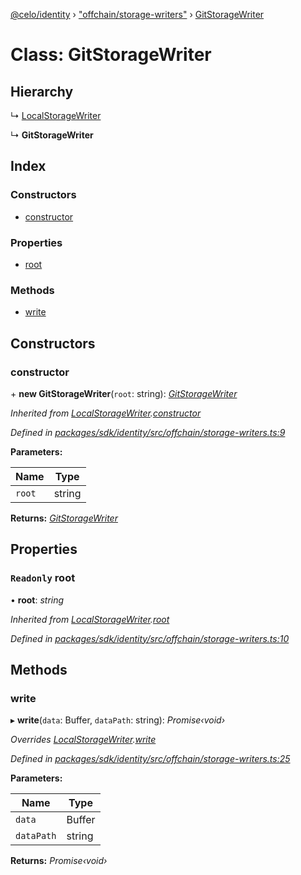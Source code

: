 [@celo/identity](../README.md) › ["offchain/storage-writers"](../modules/_offchain_storage_writers_.md) › [GitStorageWriter](_offchain_storage_writers_.gitstoragewriter.md)

# Class: GitStorageWriter

## Hierarchy

  ↳ [LocalStorageWriter](_offchain_storage_writers_.localstoragewriter.md)

  ↳ **GitStorageWriter**

## Index

### Constructors

* [constructor](_offchain_storage_writers_.gitstoragewriter.md#constructor)

### Properties

* [root](_offchain_storage_writers_.gitstoragewriter.md#readonly-root)

### Methods

* [write](_offchain_storage_writers_.gitstoragewriter.md#write)

## Constructors

###  constructor

\+ **new GitStorageWriter**(`root`: string): *[GitStorageWriter](_offchain_storage_writers_.gitstoragewriter.md)*

*Inherited from [LocalStorageWriter](_offchain_storage_writers_.localstoragewriter.md).[constructor](_offchain_storage_writers_.localstoragewriter.md#constructor)*

*Defined in [packages/sdk/identity/src/offchain/storage-writers.ts:9](https://github.com/celo-org/celo-monorepo/blob/master/packages/sdk/identity/src/offchain/storage-writers.ts#L9)*

**Parameters:**

Name | Type |
------ | ------ |
`root` | string |

**Returns:** *[GitStorageWriter](_offchain_storage_writers_.gitstoragewriter.md)*

## Properties

### `Readonly` root

• **root**: *string*

*Inherited from [LocalStorageWriter](_offchain_storage_writers_.localstoragewriter.md).[root](_offchain_storage_writers_.localstoragewriter.md#readonly-root)*

*Defined in [packages/sdk/identity/src/offchain/storage-writers.ts:10](https://github.com/celo-org/celo-monorepo/blob/master/packages/sdk/identity/src/offchain/storage-writers.ts#L10)*

## Methods

###  write

▸ **write**(`data`: Buffer, `dataPath`: string): *Promise‹void›*

*Overrides [LocalStorageWriter](_offchain_storage_writers_.localstoragewriter.md).[write](_offchain_storage_writers_.localstoragewriter.md#write)*

*Defined in [packages/sdk/identity/src/offchain/storage-writers.ts:25](https://github.com/celo-org/celo-monorepo/blob/master/packages/sdk/identity/src/offchain/storage-writers.ts#L25)*

**Parameters:**

Name | Type |
------ | ------ |
`data` | Buffer |
`dataPath` | string |

**Returns:** *Promise‹void›*
